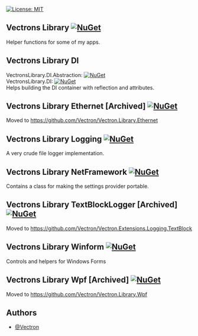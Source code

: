 [![License: MIT](https://img.shields.io/badge/License-MIT-green.svg)](https://github.com/Vectron/VectronsLibrary/blob/main/LICENSE.txt)

## Vectrons Library [![NuGet](https://img.shields.io/nuget/v/VectronsLibrary.svg)](https://www.nuget.org/packages/VectronsLibrary)  
Helper functions for some of my apps.

## Vectrons Library DI
VectronsLibrary.DI.Abstraction: [![NuGet](https://img.shields.io/nuget/v/VectronsLibrary.DI.Abstraction.svg)](https://www.nuget.org/packages/VectronsLibrary.DI.Abstraction)  
VectronsLibrary.DI: [![NuGet](https://img.shields.io/nuget/v/VectronsLibrary.DI.svg)](https://www.nuget.org/packages/VectronsLibrary.DI)  
Helps building the DI container with reflection and attributes.

## Vectrons Library Ethernet [Archived] [![NuGet](https://img.shields.io/nuget/v/VectronsLibrary.Ethernet.svg)](https://www.nuget.org/packages/VectronsLibrary.Ethernet)  
Moved to <https://github.com/Vectron/Vectron.Library.Ethernet>

## Vectrons Library Logging [![NuGet](https://img.shields.io/nuget/v/VectronsLibrary.Logging.svg)](https://www.nuget.org/packages/VectronsLibrary.Logging)  
A very crude file logger implementation.

## Vectrons Library NetFramework [![NuGet](https://img.shields.io/nuget/v/VectronsLibrary.NetFramework.svg)](https://www.nuget.org/packages/VectronsLibrary.NetFramework)  
Contains a class for making the settings provider portable.

## Vectrons Library TextBlockLogger [Archived] [![NuGet](https://img.shields.io/nuget/v/VectronsLibrary.TextBlockLogger.svg)](https://www.nuget.org/packages/VectronsLibrary.TextBlockLogger)  
Moved to <https://github.com/Vectron/Vectron.Extensions.Logging.TextBlock>

## Vectrons Library Winform [![NuGet](https://img.shields.io/nuget/v/VectronsLibrary.Winform.svg)](https://www.nuget.org/packages/VectronsLibrary.Winform)  
Controls and helpers for Windows Forms

## Vectrons Library Wpf [Archived] [![NuGet](https://img.shields.io/nuget/v/VectronsLibrary.Wpf.svg)](https://www.nuget.org/packages/VectronsLibrary.Wpf)  
Moved to <https://github.com/Vectron/Vectron.Library.Wpf>

## Authors
- [@Vectron](https://www.github.com/Vectron)
